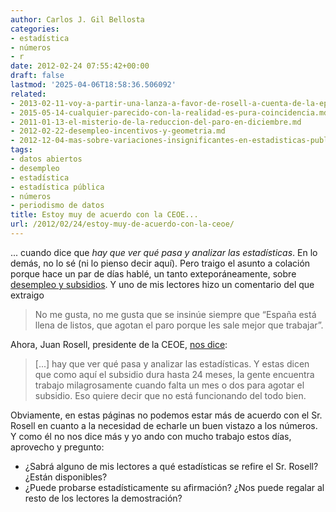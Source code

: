 ```yaml
---
author: Carlos J. Gil Bellosta
categories:
- estadística
- números
- r
date: 2012-02-24 07:55:42+00:00
draft: false
lastmod: '2025-04-06T18:58:36.506092'
related:
- 2013-02-11-voy-a-partir-una-lanza-a-favor-de-rosell-a-cuenta-de-la-epa.md
- 2015-05-14-cualquier-parecido-con-la-realidad-es-pura-coincidencia.md
- 2011-01-13-el-misterio-de-la-reduccion-del-paro-en-diciembre.md
- 2012-02-22-desempleo-incentivos-y-geometria.md
- 2012-12-04-mas-sobre-variaciones-insignificantes-en-estadisticas-publicas.md
tags:
- datos abiertos
- desempleo
- estadística
- estadística pública
- números
- periodismo de datos
title: Estoy muy de acuerdo con la CEOE...
url: /2012/02/24/estoy-muy-de-acuerdo-con-la-ceoe/
---
```


... cuando dice que _hay que ver qué pasa y analizar las estadísticas_. En lo demás, no lo sé (ni lo pienso decir aquí). Pero traigo el asunto a colación porque hace un par de días hablé, un tanto exteporáneamente, sobre [desempleo y subsidios](https://datanalytics.com/2012/02/22/desempleo-incentivos-y-geometria/). Y uno de mis lectores hizo un comentario del que extraigo

>No me gusta, no me gusta que se insinúe siempre que “España está llena de listos, que agotan el paro porque les sale mejor que trabajar”.

Ahora, Juan Rosell, presidente de la CEOE, [nos dice](http://www.expansion.com/2012/02/23/economia/1329987279.html):

>[...] hay que ver qué pasa y analizar las estadísticas. Y estas dicen que como aquí el subsidio dura hasta 24 meses, la gente encuentra trabajo milagrosamente cuando falta un mes o dos para agotar el subsidio. Eso quiere decir que no está funcionando del todo bien.

Obviamente, en estas páginas no podemos estar más de acuerdo con el Sr. Rosell en cuanto a la necesidad de echarle un buen vistazo a los números. Y como él no nos dice más y yo ando con mucho trabajo estos días, aprovecho y pregunto:

* ¿Sabrá alguno de mis lectores a qué estadísticas se refire el Sr. Rosell? ¿Están disponibles?
* ¿Puede probarse estadísticamente su afirmación? ¿Nos puede regalar al resto de los lectores la demostración?